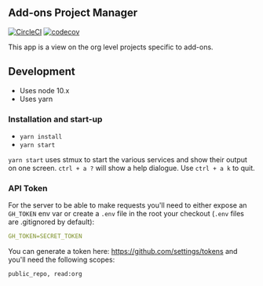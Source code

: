 ## Add-ons Project Manager

[![CircleCI](https://circleci.com/gh/mozilla/addons-pm.svg?style=svg)](https://circleci.com/gh/mozilla/addons-pm) [![codecov](https://codecov.io/gh/mozilla/addons-pm/branch/master/graph/badge.svg)](https://codecov.io/gh/mozilla/addons-pm)

This app is a view on the org level projects specific to add-ons.

## Development

- Uses node 10.x
- Uses yarn

### Installation and start-up

- `yarn install`
- `yarn start`

`yarn start` uses stmux to start the various services and show their output on one screen. `ctrl + a ?` will show a help dialogue. Use `ctrl + a k` to quit.

### API Token

For the server to be able to make requests you'll need to either expose an `GH_TOKEN` env var or create a `.env` file in the root your checkout (`.env` files are .gitignored by default):

```yaml
GH_TOKEN=SECRET_TOKEN
```

You can generate a token here: https://github.com/settings/tokens and you'll need the following scopes:

```
public_repo, read:org
```
